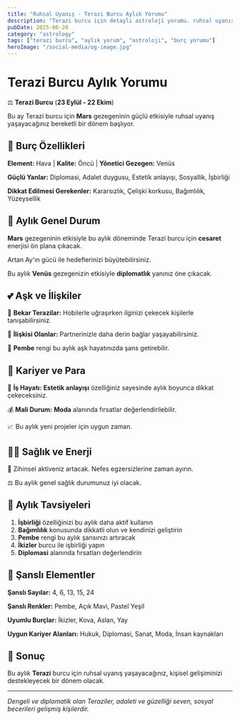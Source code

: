 ```yaml
---
title: "Ruhsal Uyanış - Terazi Burcu Aylık Yorumu"
description: "Terazi burcu için detaylı astroloji yorumu. ruhsal uyanış konusunda rehberlik."
pubDate: 2025-06-20
category: "astrology"
tags: ["terazi burcu", "aylık yorum", "astroloji", "burç yorumu"]
heroImage: "/social-media/og-image.jpg"
---
```


# Terazi Burcu Aylık Yorumu

⚖️ **Terazi Burcu** (**23 Eylül - 22 Ekim**)

Bu ay Terazi burcu için **Mars** gezegeninin güçlü etkisiyle ruhsal uyanış yaşayacağınız bereketli bir dönem başlıyor.

## 🌟 Burç Özellikleri

**Element:** Hava | **Kalite:** Öncü | **Yönetici Gezegen:** Venüs

**Güçlü Yanlar:** Diplomasi, Adalet duygusu, Estetik anlayışı, Sosyallik, İşbirliği

**Dikkat Edilmesi Gerekenler:** Kararsızlık, Çelişki korkusu, Bağımlılık, Yüzeysellik

## 💫 Aylık Genel Durum

**Mars** gezegeninin etkisiyle bu aylık döneminde Terazi burcu için **cesaret** enerjisi ön plana çıkacak.

Artan Ay'ın gücü ile hedeflerinizi büyütebilirsiniz.

Bu aylık **Venüs** gezegenizin etkisiyle **diplomatlık** yanınız öne çıkacak.

## 💕 Aşk ve İlişkiler

💖 **Bekar Terazilar:** Hobilerle uğraşırken ilginizi çekecek kişilerle tanışabilirsiniz.

💑 **İlişkisi Olanlar:** Partnerinizle daha derin bağlar yaşayabilirsiniz.

🌹 **Pembe** rengi bu aylık aşk hayatınızda şans getirebilir.

## 💼 Kariyer ve Para

🚀 **İş Hayatı:** **Estetik anlayışı** özelliğiniz sayesinde aylık boyunca dikkat çekeceksiniz.

💰 **Mali Durum:** **Moda** alanında fırsatlar değerlendirilebilir.

📈 Bu aylık yeni projeler için uygun zaman.

## 🏃‍♀️ Sağlık ve Enerji

💨 Zihinsel aktiveniz artacak. Nefes egzersizlerine zaman ayırın.

⚖️ Bu aylık genel sağlık durumunuz iyi olacak.

## 🎯 Aylık Tavsiyeleri

1. **İşbirliği** özelliğinizi bu aylık daha aktif kullanın
2. **Bağımlılık** konusunda dikkatli olun ve kendinizi geliştirin
3. **Pembe** rengi bu aylık şansınızı artıracak
4. **İkizler** burcu ile işbirliği yapın
5. **Diplomasi** alanında fırsatları değerlendirin

## 🔮 Şanslı Elementler

**Şanslı Sayılar:** 4, 6, 13, 15, 24

**Şanslı Renkler:** Pembe, Açık Mavi, Pastel Yeşil

**Uyumlu Burçlar:** İkizler, Kova, Aslan, Yay

**Uygun Kariyer Alanları:** Hukuk, Diplomasi, Sanat, Moda, İnsan kaynakları

## 💫 Sonuç

Bu aylık **Terazi** burcu için ruhsal uyanış yaşayacağınız, kişisel gelişiminizi destekleyecek bir dönem olacak.

---

*Dengeli ve diplomatik olan Teraziler, adaleti ve güzelliği seven, sosyal becerileri gelişmiş kişilerdir.*
